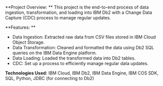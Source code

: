 **Project Overview: **
This project is the end-to-end process of data ingestion, transformation, and loading into IBM Db2 with a Change Data Capture (CDC) process to manage regular updates.

**Features: **
- Data Ingestion: Extracted raw data from CSV files stored in IBM Cloud Object Storage.
- Data Transformation: Cleaned and formatted the data using Db2 SQL queries on the IBM Data Engine platform.
- Data Loading: Loaded the transformed data into Db2 tables.
- CDC: Set up a process to efficiently manage regular data updates.

**Technologies Used:** IBM Cloud, IBM Db2, IBM Data Engine, IBM COS SDK, SQL, Python, JDBC (for connecting to Db2)
